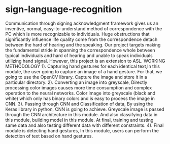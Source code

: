# sign-language-recognition
Communication through signing acknowledgment framework gives us an inventive, normal, easy-to-understand method of correspondence with the PC which is more recognizable to individuals. Huge obstructions that significantly influence life quality come from the correspondence detach between the hard of hearing and the speaking.  Our project targets making the fundamental stride in spanning the correspondence whole between typical individuals and hard of hearing and unable to speak individuals utilizing hand signal. However, this project is an extension to ASL.                                                                                                                                         WORKING METHODOLOGY                                                                                                                                                              1). Capturing hand gestures for each identical text,In this module, the user going to capture an image of a hand gesture. For that, we going to use the OpenCV library. Capture the image and store it in a particular directory.                                                                                                                                    2). Converting an image into greyscale, Directly processing color images causes more time consumption and complex operation to  the neural networks. Color image into greyscale (black and white) which only has binary colors and is easy to process the image in CNN.
3). Passing through CNN and Classification of data, By using the Keras library in python, CNN is going to achieve. Greyscale image is passed through the CNN architecture in this module. And also classifying data in this module, building model in this module. At final, training and testing same data and also testing different data with different constraints.
4). Final module is detecting hand gestures, In this module, users can perform the detection of text based on hand gestures.
